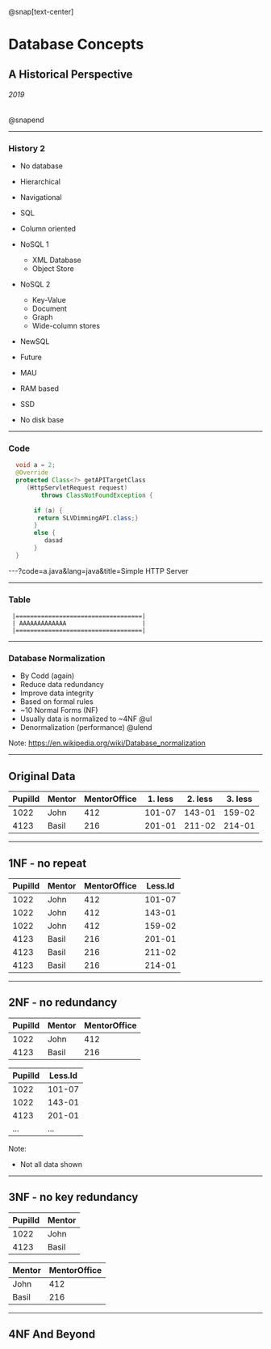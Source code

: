 @snap[text-center]
# Database Concepts 
## A Historical Perspective
###### 2019
@snapend

---

### History 2

- No database
- Hierarchical 
- Navigational

- SQL
 - Column oriented

- NoSQL 1
  - XML Database
  - Object Store
  
- NoSQL 2  
  - Key-Value
  - Document
  - Graph
  - Wide-column stores 
  
- NewSQL  

- Future
 - MAU
 - RAM based
 - SSD
 - No disk base
---

### Code


```java
  void a = 2;
  @Override
  protected Class<?> getAPITargetClass 
     (HttpServletRequest request) 
         throws ClassNotFoundException {
         
       if (a) {
        return SLVDimmingAPI.class;}
       }
       else {
          dasad
       }
  } 

```
---?code=a.java&lang=java&title=Simple HTTP Server

---

### Table 

```text
 |===================================|
 | AAAAAAAAAAAAA                     |
 |===================================|
```

---

### Database Normalization


- By Codd  (again)
- Reduce data redundancy 
- Improve data integrity
- Based on formal rules
- ~10 Normal Forms (NF)
- Usually data is normalized to ~4NF
@ul
- Denormalization (performance)
@ulend

Note:
 https://en.wikipedia.org/wiki/Database_normalization

---

## Original Data

PupilId|Mentor|MentorOffice|1. less|2. less|3. less
------|------|-----------|-------|-------|-----------
1022  |John  |412        |101-07 |143-01 |159-02
4123   |Basil |216        |201-01 |211-02 |214-01

---

## 1NF - no repeat

PupilId|Mentor|MentorOffice|Less.Id
-------|------|-----------|-------
1022   |   John    |412    |101-07
1022   |   John    |412    |143-01
1022   |   John    |412    |159-02
4123   |   Basil   |216    |201-01
4123   |   Basil   |216    |211-02
4123   |   Basil   |216    |214-01

---

## 2NF - no redundancy

PupilId |Mentor |MentorOffice
--------|-------|------------
1022    |John   |412
4123    |Basil  |216


PupilId |Less.Id
--------|------
1022    |101-07
1022    |143-01
4123    |201-01
... | ...

Note:
- Not all data shown

---

## 3NF - no key redundancy

PupilId |Mentor
--------|------
1022    |John
4123    |Basil


Mentor  |MentorOffice
--------|------
John    |412
Basil   |216

---

## 4NF And Beyond
